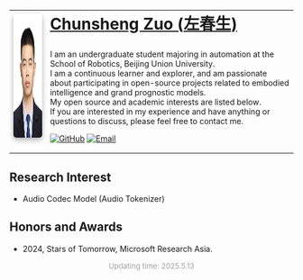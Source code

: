 <table <tr><td>
<a href="./"><img src="/docs/images/ChunshengZuo.jpg" alt="" height="220px" style="box-shadow: 0px 4px 10px rgba(0, 0, 0, 0.3); border-radius: 5px;" /></a>&nbsp;</td>

<td align="left"><h1 style="margin-top: 0; margin-bottom: 10px;"><a href="./">Chunsheng Zuo (<span style="font-family:Microsoft YaHei">左春生</span>)</a></h1>

<br />
I am an undergraduate student majoring in automation at the School of Robotics, Beijing Union University.<br>
I am a continuous learner and explorer, and am passionate about participating in open-source projects related to embodied intelligence and grand prognostic models.<br>
My open source and academic interests are listed below.<br>
If you are interested in my experience and have anything or questions to discuss, please feel free to contact me.
<br />

[![GitHub](https://img.shields.io/badge/GitHub-LinChentang-blue)](https://github.com/LinChentang)
[![Email](https://img.shields.io/badge/Email-z1273611131@163.com-red)](mailto:z1273611131@163.com)
</tr>
</table>

</font> 
<A NAME="Interest"><h2>Research Interest</h2></A>
<ul>
<li>Audio Codec Model (Audio Tokenizer)</li>
</ul>

</font>
<A NAME="Honors and awards"><h2>Honors and Awards</h2></A>
<ul>
<li>2024, Stars of Tomorrow, Microsoft Research Asia.</li>
</ul>

</font>
<font size="2"; color="#A0A0A0";>
<p style="text-align:center">Updating time: 2025.5.13</p>

